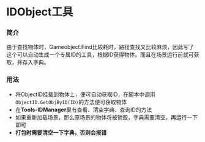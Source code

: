 # IDObject工具
### 简介
由于查找物体时，Gameobject.Find比较耗时，路径查找又比较麻烦，因此写了这个可以自动生成一个专属ID的工具，根据ID获得物体。而且在场景运行前就可获取，并存入字典。
### 用法
+ 将ObjectID挂载到物体上，便可自动获取ID，在脚本中调用`ObjectID.GetObjByID(ID)`的方法便可获取物体
+ 在**Tools-IDManager**里有查看、清空字典、查询ID的方法
+ 如果重新加载场景，那么原场景的物体将被销毁，字典需要清空，再运行一下即可
+ __打包时需要清空一下字典，否则会报错__
